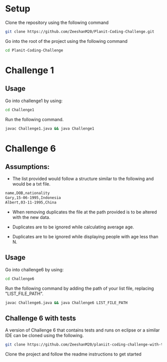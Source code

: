 # Setup

Clone the repository using the following command

```bash
git clone https://github.com/ZeeshanM20/Planit-Coding-Challenge.git
```
Go into the root of the project using the following command 

```bash
cd Planit-Coding-Challenge
```

# Challenge 1

## Usage

Go into challenge1 by using:

```bash
cd Challenge1
```

Run the following command.

```bash
javac Challenge1.java && java Challenge1
```


# Challenge 6

## Assumptions:
* The list provided would follow a structure similar to the following and would be a txt file.

```txt
name,DOB,nationality
Gary,15-06-1995,Indonesia
Albert,03-11-1995,China
```
* When removing duplicates the file at the path provided is to be altered with the new data.

* Duplicates are to be ignored while calculating average age.

* Duplicates are to be ignored while displaying people with age less than N.

## Usage
Go into challenge6 by using:

```bash
cd Challenge6
```

Run the following command by adding the path of your list file, replacing "LIST_FILE_PATH".

```bash
javac Challenge6.java && java Challenge6 LIST_FILE_PATH
```

## Challenge 6 with tests 

A version of Challenge 6 that contains tests and runs on eclipse or a similar IDE can be cloned using the following.

```bash
git clone https://github.com/ZeeshanM20/planiit-coding-challenge-with-tests.git
```

Clone the project and follow the readme instructions to get started
